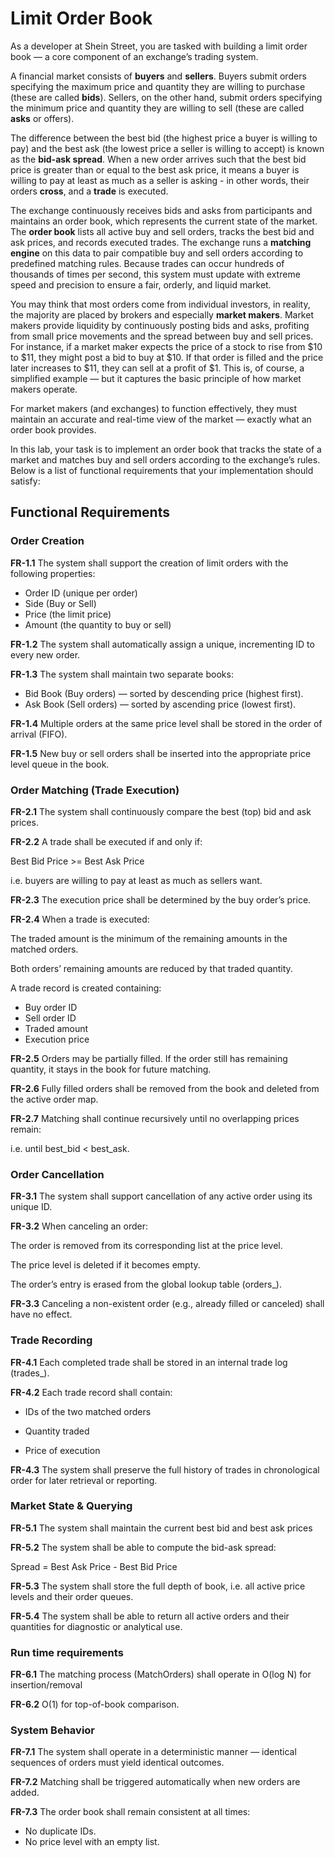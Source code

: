 # Limit Order Book

As a developer at Shein Street, you are tasked with building a limit order book — a core component of an exchange’s trading system.

A financial market consists of **buyers** and **sellers**. Buyers submit orders specifying the maximum price and quantity they are willing to purchase (these are called **bids**). Sellers, on the other hand, submit orders specifying the minimum price and quantity they are willing to sell (these are called **asks** or offers).

The difference between the best bid (the highest price a buyer is willing to pay) and the best ask (the lowest price a seller is willing to accept) is known as the **bid-ask spread**. When a new order arrives such that the best bid price is greater than or equal to the best ask price, it means a buyer is willing to pay at least as much as a seller is asking - in other words, their orders **cross**, and a **trade** is executed.

The exchange continuously receives bids and asks from participants and maintains an order book, which represents the current state of the market. The **order book** lists all active buy and sell orders, tracks the best bid and ask prices, and records executed trades. The exchange runs a **matching engine** on this data to pair compatible buy and sell orders according to predefined matching rules. Because trades can occur hundreds of thousands of times per second, this system must update with extreme speed and precision to ensure a fair, orderly, and liquid market.

You may think that most orders come from individual investors, in reality, the majority are placed by brokers and especially **market makers**. Market makers provide liquidity by continuously posting bids and asks, profiting from small price movements and the spread between buy and sell prices. For instance, if a market maker expects the price of a stock to rise from $10 to $11, they might post a bid to buy at $10. If that order is filled and the price later increases to $11, they can sell at a profit of $1. This is, of course, a simplified example — but it captures the basic principle of how market makers operate.

For market makers (and exchanges) to function effectively, they must maintain an accurate and real-time view of the market — exactly what an order book provides.

In this lab, your task is to implement an order book that tracks the state of a market and matches buy and sell orders according to the exchange’s rules. Below is a list of functional requirements that your implementation should satisfy:

## Functional Requirements

### Order Creation

**FR-1.1**
The system shall support the creation of limit orders with the following properties:

- Order ID (unique per order)
- Side (Buy or Sell)
- Price (the limit price)
- Amount (the quantity to buy or sell)

**FR-1.2**
The system shall automatically assign a unique, incrementing ID to every new order.

**FR-1.3**
The system shall maintain two separate books:
- Bid Book (Buy orders) — sorted by descending price (highest first).
- Ask Book (Sell orders) — sorted by ascending price (lowest first).

**FR-1.4**
Multiple orders at the same price level shall be stored in the order of arrival (FIFO).

**FR-1.5**
New buy or sell orders shall be inserted into the appropriate price level queue in the book.

### Order Matching (Trade Execution)

**FR-2.1**
The system shall continuously compare the best (top) bid and ask prices.

**FR-2.2**
A trade shall be executed if and only if:

Best Bid Price >= Best Ask Price

i.e. buyers are willing to pay at least as much as sellers want.

**FR-2.3**
The execution price shall be determined by the buy order’s price.

**FR-2.4**
When a trade is executed:

The traded amount is the minimum of the remaining amounts in the matched orders.

Both orders’ remaining amounts are reduced by that traded quantity.

A trade record is created containing:
- Buy order ID
- Sell order ID
- Traded amount
- Execution price

**FR-2.5**
Orders may be partially filled. If the order still has remaining quantity, it stays in the book for future matching.

**FR-2.6**
Fully filled orders shall be removed from the book and deleted from the active order map.

**FR-2.7**
Matching shall continue recursively until no overlapping prices remain:

i.e. until best_bid < best_ask.

### Order Cancellation

**FR-3.1**
The system shall support cancellation of any active order using its unique ID.

**FR-3.2**
When canceling an order:

The order is removed from its corresponding list at the price level.

The price level is deleted if it becomes empty.

The order’s entry is erased from the global lookup table (orders_).

**FR-3.3**
Canceling a non-existent order (e.g., already filled or canceled) shall have no effect.

### Trade Recording

**FR-4.1**
Each completed trade shall be stored in an internal trade log (trades_).

**FR-4.2**
Each trade record shall contain:

- IDs of the two matched orders

- Quantity traded

- Price of execution

**FR-4.3**
The system shall preserve the full history of trades in chronological order for later retrieval or reporting.

### Market State & Querying

**FR-5.1**
The system shall maintain the current best bid and best ask prices

**FR-5.2**
The system shall be able to compute the bid-ask spread:

Spread = Best Ask Price - Best Bid Price

**FR-5.3**
The system shall store the full depth of book, i.e. all active price levels and their order queues.

**FR-5.4**
The system shall be able to return all active orders and their quantities for diagnostic or analytical use.

### Run time requirements

**FR-6.1**
The matching process (MatchOrders) shall operate in O(log N) for insertion/removal 

**FR-6.2**
O(1) for top-of-book comparison.

### System Behavior

**FR-7.1**
The system shall operate in a deterministic manner — identical sequences of orders must yield identical outcomes.

**FR-7.2**
Matching shall be triggered automatically when new orders are added.

**FR-7.3**
The order book shall remain consistent at all times:
- No duplicate IDs.
- No price level with an empty list.


